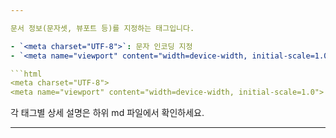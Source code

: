 ```yaml
---

문서 정보(문자셋, 뷰포트 등)를 지정하는 태그입니다.

- `<meta charset="UTF-8">`: 문자 인코딩 지정
- `<meta name="viewport" content="width=device-width, initial-scale=1.0">`: 반응형 웹 설정

```html
<meta charset="UTF-8">
<meta name="viewport" content="width=device-width, initial-scale=1.0">
```

각 태그별 상세 설명은 하위 md 파일에서 확인하세요.

---
```

